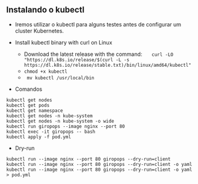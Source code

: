 ## Instalando o kubectl

* Iremos utilizar o kubectl para alguns testes antes de configurar um cluster Kubernetes.

* Install kubectl binary with curl on Linux 
    * Download the latest release with the command:
    ```    curl -LO "https://dl.k8s.io/release/$(curl -L -s https://dl.k8s.io/release/stable.txt)/bin/linux/amd64/kubectl" ```
    *  ``` chmod +x kubectl  ```
    * ```  mv kubectl /usr/local/bin ```


* Comandos 

```kubectl get nodes ``` </br>
```kubectl get pods ``` </br>
```kubectl get namespace ``` </br>
```kubectl get nodes -n kube-system``` </br>
```kubectl get nodes -n kube-system -o wide``` </br>
```kubectl run giropops --image nginx --port 80```</br>
```kubectl exec -it giropops -- bash```</br>
```kubectl apply -f pod.yml ```


* Dry-run

```kubectl run --image nginx --port 80 giropops --dry-run=client``` </br> 
```kubectl run --image nginx --port 80 giropops --dry-run=client -o yaml ``` </br>
```kubectl run --image nginx --port 80 giropops --dry-run=client -o yaml > pod.yml```